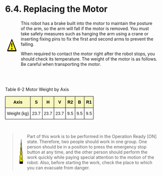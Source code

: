 ﻿# 6.4. Replacing the Motor


<table>
<thead>
  <tr>
    <td>
    <div align="center">
      <img src="../../_assets/주의표시.png" width = 140 height = 40>
    </div>
    </td>
    <td colspan="4">This robot has a brake built into the motor to maintain the posture of the arm, so the arm will fall if the motor is removed. You must take safety measures such as hanging the arm using a crane or inserting fixing pins to fix the first and second arms to prevent the falling.<p>

   When required to contact the motor right after the robot stops, you should check its temperature. The weight of the motor is as follows. Be careful when transporting the motor.
</td>
  </tr>
</thead>
</table>  

<br></br>
Table 6-2 Motor Weight by Axis
<style type="text/css">
.tg  {border-collapse:collapse;border-spacing:0;}
.tg td{border-color:black;border-style:solid;border-width:1px;font-family:Arial, sans-serif;font-size:14px;
  overflow:hidden;padding:10px 5px;word-break:normal;}
.tg th{border-color:black;border-style:solid;border-width:1px;font-family:Arial, sans-serif;font-size:14px;
  font-weight:normal;overflow:hidden;padding:10px 5px;word-break:normal;}
.tg .tg-jafi{background-color:#f8f8be;color:#000000; font-weight:bold;text-align:center;vertical-align:middle}
.tg .tg-nrix{text-align:center;vertical-align:middle}
</style>
<table class="tg">
<thead>
  <tr>
    <th class="tg-jafi">Axis</th>
    <th class="tg-jafi">S</th>
    <th class="tg-jafi">H</th>
    <th class="tg-jafi">V</th>
    <th class="tg-jafi">R2</th>
    <th class="tg-jafi">B</th>
    <th class="tg-jafi">R1</th>
  </tr>
</thead>
<tbody>
  <tr>
    <td class="tg-nrix">Weight (kg)</td>
    <td class="tg-nrix">23.7</td>
    <td class="tg-nrix">23.7</td>
    <td class="tg-nrix">23.7</td>
    <td class="tg-nrix">9.5</td>
    <td class="tg-nrix">9.5</td>
    <td class="tg-nrix">9.5</td>
  </tr>
</tbody>
</table>

<br>

<blockquote>
<table border="0">
<thead>
  <tr>
    <td>
    <div align="center">
      <img src="../../_assets/주의표시.png" width = 80 height = 80>
    </div>
    </td>
    <td colspan="4">Part of this work is to be performed in the Operation Ready [ON] state. Therefore, two people should work in one group. One person should be in a position to press the emergency stop button at any time, and the other person should perform the work quickly while paying special attention to the motion of the robot. Also, before starting the work, check the place to which you can evacuate from danger.
</td>
  </tr>
</thead>
</table>
</blockquote>
